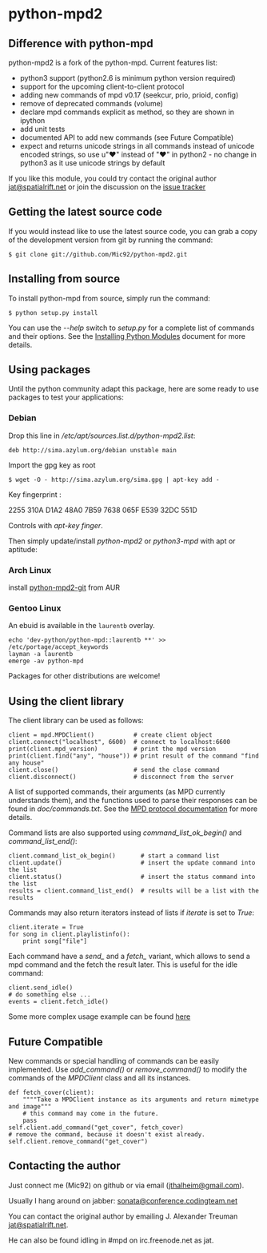 python-mpd2
===========

Difference with python-mpd
--------------------------

python-mpd2 is a fork of the python-mpd.
Current features list:

 - python3 support (python2.6 is minimum python version required)
 - support for the upcoming client-to-client protocol
 - adding new commands of mpd v0.17 (seekcur, prio, prioid, config)
 - remove of deprecated commands (volume)
 - declare mpd commands explicit as method, so they are shown in ipython
 - add unit tests
 - documented API to add new commands (see Future Compatible)
 - expect and returns unicode strings in all commands instead of unicode encoded strings,
   so use u"♥" instead of "♥" in python2 - no change in python3 as it use unicode strings by default

If you like this module, you could try contact the original author <jat@spatialrift.net> or join the discussion on the [issue tracker](http://jatreuman.indefero.net/p/python-mpd/issues/7/)

Getting the latest source code
------------------------------

If you would instead like to use the latest source code, you can grab a copy
of the development version from git by running the command:

    $ git clone git://github.com/Mic92/python-mpd2.git


Installing from source
----------------------

To install python-mpd from source, simply run the command:

    $ python setup.py install

You can use the *--help* switch to *setup.py* for a complete list of commands
and their options.  See the [Installing Python Modules](http://docs.python.org/inst/inst.html) document for more details.


Using packages
--------------
Until the python community adapt this package, here are some ready to use packages to test your applications:

### Debian

Drop this line in */etc/apt/sources.list.d/python-mpd2.list*:

    deb http://sima.azylum.org/debian unstable main

Import the gpg key as root

    $ wget -O - http://sima.azylum.org/sima.gpg | apt-key add -

Key fingerprint :

2255 310A D1A2 48A0 7B59  7638 065F E539 32DC 551D

Controls with *apt-key finger*.

Then simply update/install *python-mpd2* or *python3-mpd* with apt or aptitude:

### Arch Linux

install [python-mpd2-git](https://aur.archlinux.org/packages.php?ID=57738) from AUR

### Gentoo Linux

An ebuid is available in the `laurentb` overlay.

    echo 'dev-python/python-mpd::laurentb **' >> /etc/portage/accept_keywords
    layman -a laurentb
    emerge -av python-mpd


Packages for other distributions are welcome!


Using the client library
------------------------

The client library can be used as follows:

    client = mpd.MPDClient()           # create client object
    client.connect("localhost", 6600)  # connect to localhost:6600
    print(client.mpd_version)          # print the mpd version
    print(client.find("any", "house")) # print result of the command "find any house"
    client.close()                     # send the close command
    client.disconnect()                # disconnect from the server

A list of supported commands, their arguments (as MPD currently understands
them), and the functions used to parse their responses can be found in
*doc/commands.txt*.  See the [MPD protocol documentation](http://www.musicpd.org/doc/protocol/) for more details.

Command lists are also supported using *command_list_ok_begin()* and
*command_list_end()*:

    client.command_list_ok_begin()       # start a command list
    client.update()                      # insert the update command into the list
    client.status()                      # insert the status command into the list
    results = client.command_list_end()  # results will be a list with the results

Commands may also return iterators instead of lists if *iterate* is set to
*True*:

    client.iterate = True
    for song in client.playlistinfo():
        print song["file"]

Each command have a *send_* and a *fetch_* variant, which allows to send a
mpd command and the fetch the result later. This is useful for the idle
command:

    client.send_idle()
    # do something else ...
    events = client.fetch_idle()

Some more complex usage example can be found [here](http://jatreuman.indefero.net/p/python-mpd/doc/)

Future Compatible
-----------------

New commands or special handling of commands can be easily implemented.
Use *add_command()* or *remove_command()* to modify the commands of the
*MPDClient* class and all its instances.


    def fetch_cover(client):
        """"Take a MPDClient instance as its arguments and return mimetype and image"""
        # this command may come in the future.
        pass
    self.client.add_command("get_cover", fetch_cover)
    # remove the command, because it doesn't exist already.
    self.client.remove_command("get_cover")

Contacting the author
---------------------

Just connect me (Mic92) on github or via email (jthalheim@gmail.com).

Usually I hang around on jabber: sonata@conference.codingteam.net

You can contact the original author by emailing J. Alexander Treuman <jat@spatialrift.net>.

He can also be found idling in #mpd on irc.freenode.net as jat.
